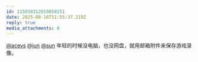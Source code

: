 ```yaml
---
id: 115038312019858151
date: 2025-08-16T11:55:37.219Z
reply: true
media_attachments: 0
---
```


[@acevs](https://mastodon.social/@acevs) [@jun](https://social.luzhaojun.com/@jun) [@sun](https://jiong.us/@sun) 年轻的时候没电脑，也没网盘，就用邮箱附件来保存游戏录像。

